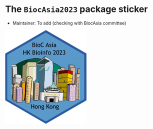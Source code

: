 # The `BiocAsia2023` package sticker

* Maintainer: To add (checking with BiocAsia committee)

<img src="biocAsiaSticker2023.png" height="300">

